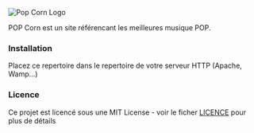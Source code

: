 ![Pop Corn Logo](https://i.imgur.com/YJpxHsQ.png)

POP Corn est un site référencant les meilleures musique POP.

### Installation

Placez ce repertoire dans le repertoire de votre serveur HTTP (Apache, Wamp...)

### Licence

Ce projet est licencé sous une MIT License - voir le ficher [LICENCE](./LICENSE) pour plus de détails
